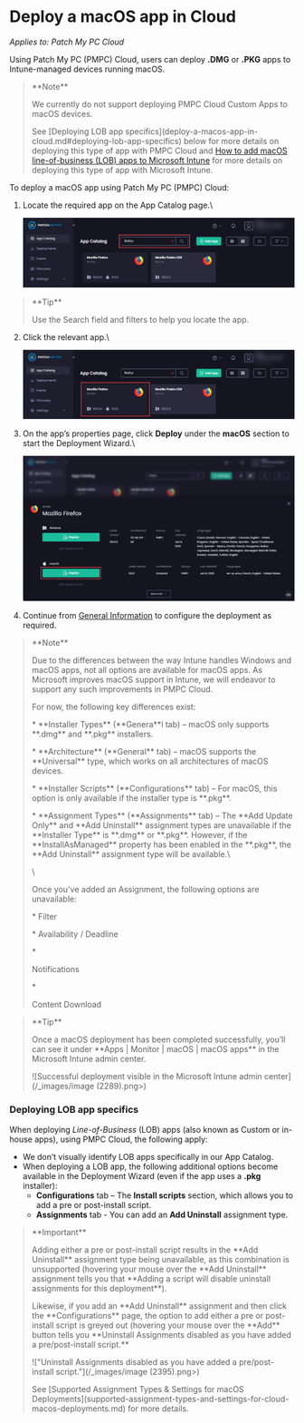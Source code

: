 # Deploy a macOS app in Cloud

_Applies to: Patch My PC Cloud_

Using Patch My PC (PMPC) Cloud, users can deploy **.DMG** or **.PKG** apps to Intune-managed devices running macOS.

<blockquote class="wp-block-quote">
<p>**Note**</p>
<p>We currently do not support deploying PMPC Cloud Custom Apps to macOS devices.</p>
<p>See [Deploying LOB app specifics](deploy-a-macos-app-in-cloud.md#deploying-lob-app-specifics) below for more details on deploying this type of app with PMPC Cloud and <a href="https://learn.microsoft.com/en-us/mem/intune/apps/lob-apps-macos">How to add macOS line-of-business (LOB) apps to Microsoft Intune</a> for more details on deploying this type of app with Microsoft Intune.</p>
</blockquote>

To deploy a macOS app using Patch My PC (PMPC) Cloud:

1.  Locate the required app on the App Catalog page.\


    ![Locating the app to be deployed](/_images/image-(2285).png "Locating the app to be deployed")

<blockquote class="wp-block-quote">
<p>**Tip**</p>
<p>Use the Search field and filters to help you locate the app.</p>
</blockquote>

2.  Click the relevant app.\


    ![Clicking the relevant app](/_images/image-(2286).png "Clicking the relevant app")


3.  On the app’s properties page, click **Deploy** under the **macOS** section to start the Deployment Wizard.\


    ![Clicking “Deploy” under the “macOS” section](/_images/image-(291).png "Clicking “Deploy” under the “macOS” section")
4. Continue from [General Information](../cloud-deployments/deploying-an-app-using-cloud/cloud-general-information-deployment-tab.md) to configure the deployment as required.

<blockquote class="wp-block-quote">
<p>**Note**</p>
<p>Due to the differences between the way Intune handles Windows and macOS apps, not all options are available for macOS apps. As Microsoft improves macOS support in Intune, we will endeavor to support any such improvements in PMPC Cloud.</p>
<p>For now, the following key differences exist:</p>
<p>* **Installer Types** (**Genera**l tab) – macOS only supports **.dmg** and **.pkg** installers.</p>
<p>* **Architecture** (**General** tab) – macOS supports the **Universal** type, which works on all architectures of macOS devices.</p>
<p>* **Installer Scripts** (**Configurations** tab) – For macOS, this option is only available if the installer type is **.pkg**.</p>
<p>* **Assignment Types** (**Assignments** tab) –  The **Add Update Only** and **Add Uninstall** assignment types are unavailable if the **Installer Type** is **.dmg** or **.pkg**. However, if the **InstallAsManaged** property has been enabled in the **.pkg**, the **Add Uninstall** assignment type will be available.\</p>
<p>\</p>
<p>Once you've added an Assignment, the following options are unavailable:</p>
<p>* Filter</p>
<p>* Availability / Deadline</p>
<p>*</p>
<p>Notifications</p>
<p>*</p>
<p>Content Download</p>
</blockquote>

<blockquote class="wp-block-quote">
<p>**Tip**</p>
<p>Once a macOS deployment has been completed successfully, you’ll can see it under **Apps | Monitor | macOS | macOS apps** in the Microsoft Intune admin center.</p>
<p>![Successful deployment visible in the Microsoft Intune admin center](/_images/image (2289).png>)</p>
</blockquote>

### Deploying LOB app specifics

When deploying _Line-of-Business_ (LOB) apps (also known as Custom or in-house apps), using PMPC Cloud, the following apply:

* We don’t visually identify LOB apps specifically in our App Catalog.
* When deploying a LOB app, the following additional options become available in the Deployment Wizard (even if the app uses a **.pkg** installer):
  * **Configurations** tab – The **Install scripts** section, which allows you to add a pre or post-install script.
  * **Assignments** tab - You can add an **Add Uninstall** assignment type.

<blockquote class="wp-block-quote">
<p>**Important**</p>
<p>Adding either a pre or post-install script results in the **Add Uninstall** assignment type being unavailable, as this combination is unsupported (hovering your mouse over the **Add Uninstall** assignment tells you that **Adding a script will disable uninstall assignments for this deployment**).</p>
<p>Likewise, if you add an **Add Uninstall** assignment and then click the **Configurations** page, the option to add either a pre or post-install script is greyed out (hovering your mouse over the **Add** button tells you **Uninstall Assignments disabled as you have added a pre/post-install script.**</p>
<p>!["Uninstall Assignments disabled as you have added a pre/post-install script."](/_images/image (2395).png>)</p>
<p>See [Supported Assignment Types & Settings for macOS Deployments](supported-assignment-types-and-settings-for-cloud-macos-deployments.md) for more details.</p>
</blockquote>